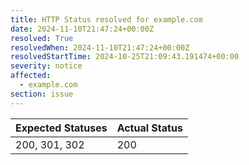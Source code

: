 ```yaml
---
title: HTTP Status resolved for example.com
date: 2024-11-10T21:47:24+00:00Z
resolved: True
resolvedWhen: 2024-11-10T21:47:24+00:00Z
resolvedStartTime: 2024-10-25T21:09:43.191474+00:00
severity: notice
affected:
  - example.com
section: issue
---
```


| Expected Statuses | Actual Status  |
|-------------------|----------------|
| 200, 301, 302 | 200 |
